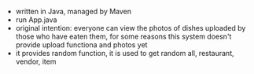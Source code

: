 - written in Java, managed by Maven
- run App.java
- original intention: everyone can view the photos of dishes uploaded by those who have eaten them, for some reasons this system doesn't provide upload functiona and photos yet
- it provides random function, it is used to get random all, restaurant, vendor, item
